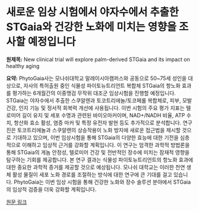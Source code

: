 # 새로운 임상 시험에서 야자수에서 추출한 STGaia와 건강한 노화에 미치는 영향을 조사할 예정입니다

**원제목:** New clinical trial will explore palm-derived STGaia and its impact on healthy aging

**요약:** PhytoGaia사는 모나쉬대학교 말레이시아캠퍼스와 공동으로 50~75세 성인을 대상으로, 자사의 특허출원 중인 식물성 파이토뉴트리언트 복합체 STGaia의 항노화 효과를 평가하는 6개월간의 이중맹검 무작위 대조군 임상시험을 진행할 예정입니다.  STGaia는 야자수에서 추출한 스쿠알렌과 토코트리에놀/토코페롤 복합체로, 피부, 모발 건강, 인지 기능 및 정서적 회복력 개선에 사용됩니다. 이번 시험의 주요 평가 지표는 텔로미어 길이 유지 및 세포 수명과 관련된 바이오마커이며, NAD+/NADH 비율, ATP 수치, 항산화 효소 활성, 염증 마커 및 특정 유전자 발현 등도 추가적으로 분석합니다.  연구진은 토코트리에놀과 스쿠알렌의 상승작용이 노화 방지에 새로운 접근법을 제시할 것으로 기대하고 있으며, 이번 임상시험을 통해 STGaia의 다양한 효능에 대한 기전을 심층적으로 이해하고 임상적 근거를 강화할 계획입니다.  이 연구는  엄격한 과학적 방법론을 통해 STGaia의 게놈 안정성, 텔로미어 건강 및 전반적인 장수에 미치는 잠재적 영향을 탐구하는 기회를 제공합니다.  본 연구 결과는 식물성 파이토뉴트리언트의 항노화 효과에 대한 중요한 과학적 증거를 제공할 것으로 예상됩니다.  모나쉬 대학교는 이러한 천연 생체 활성 물질이 세포 노화 경로를 조절하는 방식에 대한 연구에 큰 기대를 걸고 있습니다.  PhytoGaia는 이번 임상 시험을 통해 건강한 노화와 장수 솔루션 분야에서 STGaia의 임상적 검증을 더욱 강화할 계획입니다.

[원문 링크](https://www.nutritionaloutlook.com/view/new-clinical-trial-will-explore-palm-derived-stgaia-and-its-impact-on-healthy-aging)
